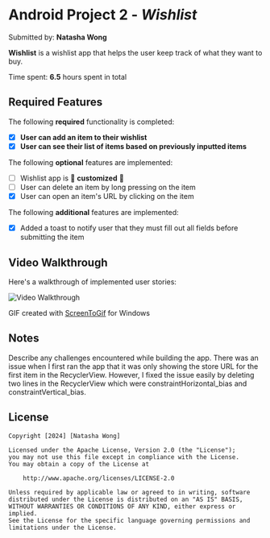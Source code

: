 # Android Project 2 - *Wishlist*

Submitted by: **Natasha Wong**

**Wishlist** is a wishlist app that helps the user keep track of what they want to buy.

Time spent: **6.5** hours spent in total

## Required Features

The following **required** functionality is completed:

- [X] **User can add an item to their wishlist**
- [X] **User can see their list of items based on previously inputted items**

The following **optional** features are implemented:

- [ ] Wishlist app is 🎨 **customized** 🎨
- [ ] User can delete an item by long pressing on the item
- [X] User can open an item's URL by clicking on the item

The following **additional** features are implemented:

* [X] Added a toast to notify user that they must fill out all fields before submitting the item

## Video Walkthrough

Here's a walkthrough of implemented user stories:

<img src='[http://i.imgur.com/link/to/your/gif/file.gif](https://github.com/natmwong/Wishlist/blob/main/wishlistDemo.gif)' title='Video Walkthrough' width='' alt='Video Walkthrough' />

<!-- Replace this with whatever GIF tool you used! -->
GIF created with [ScreenToGif](https://www.screentogif.com/) for Windows

## Notes

Describe any challenges encountered while building the app.
There was an issue when I first ran the app that it was only showing the store URL for the first item in the RecyclerView.
However, I fixed the issue easily by deleting two lines in the RecyclerView which were constraintHorizontal_bias and constraintVertical_bias.

## License

    Copyright [2024] [Natasha Wong]

    Licensed under the Apache License, Version 2.0 (the "License");
    you may not use this file except in compliance with the License.
    You may obtain a copy of the License at

        http://www.apache.org/licenses/LICENSE-2.0

    Unless required by applicable law or agreed to in writing, software
    distributed under the License is distributed on an "AS IS" BASIS,
    WITHOUT WARRANTIES OR CONDITIONS OF ANY KIND, either express or implied.
    See the License for the specific language governing permissions and
    limitations under the License.
